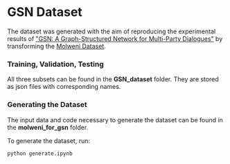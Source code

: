 # GSN Dataset

The dataset was generated with the aim of reproducing the experimental results of ["GSN: A Graph-Structured Network for Multi-Party Dialogues"](https://github.com/morning-dews/GSN-Dialogues) by transforming the [Molweni Dataset](https://github.com/HIT-SCIR/Molweni).

### Training, Validation, Testing

All three subsets can be found in the **GSN_dataset** folder. They are stored as json files with corresponding names.

### Generating the Dataset

The input data and code necessary to generate the dataset can be found in the **molweni_for_gsn** folder.

To generate the dataset, run:

```
python generate.ipynb
```
